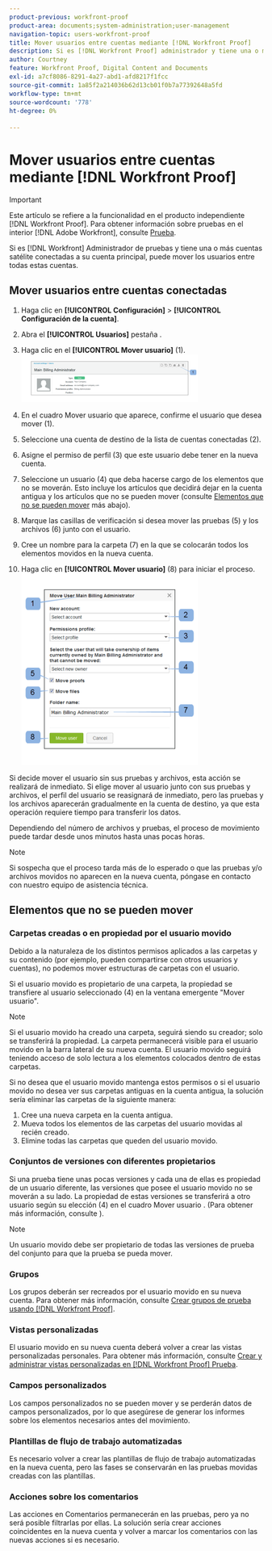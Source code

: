 ```yaml
---
product-previous: workfront-proof
product-area: documents;system-administration;user-management
navigation-topic: users-workfront-proof
title: Mover usuarios entre cuentas mediante [!DNL Workfront Proof]
description: Si es [!DNL Workfront Proof] administrador y tiene una o más cuentas satélite conectadas a su cuenta principal, puede mover los usuarios entre todas estas cuentas.
author: Courtney
feature: Workfront Proof, Digital Content and Documents
exl-id: a7cf8086-8291-4a27-abd1-afd8217f1fcc
source-git-commit: 1a85f2a214036b62d13cb01f0b7a77392648a5fd
workflow-type: tm+mt
source-wordcount: '778'
ht-degree: 0%

---
```


# Mover usuarios entre cuentas mediante [!DNL Workfront Proof]

>[!IMPORTANT]
>
>Este artículo se refiere a la funcionalidad en el producto independiente [!DNL Workfront Proof]. Para obtener información sobre pruebas en el interior [!DNL Adobe Workfront], consulte [Prueba](../../../review-and-approve-work/proofing/proofing.md).

Si es [!DNL Workfront] Administrador de pruebas y tiene una o más cuentas satélite conectadas a su cuenta principal, puede mover los usuarios entre todas estas cuentas.

## Mover usuarios entre cuentas conectadas

1. Haga clic en **[!UICONTROL Configuración]** > **[!UICONTROL Configuración de la cuenta]**.

1. Abra el **[!UICONTROL Usuarios]** pestaña .
1. Haga clic en el **[!UICONTROL Mover usuario]** (1). ![Move_user2.png](assets/move-user2-350x95.png)

1. En el cuadro Mover usuario que aparece, confirme el usuario que desea mover (1).
1. Seleccione una cuenta de destino de la lista de cuentas conectadas (2).
1. Asigne el permiso de perfil (3) que este usuario debe tener en la nueva cuenta.
1. Seleccione un usuario (4) que deba hacerse cargo de los elementos que no se moverán.
Esto incluye los artículos que decidirá dejar en la cuenta antigua y los artículos que no se pueden mover (consulte [Elementos que no se pueden mover](https://support.workfront.com/knowledge/articles/115004087708/en-us?brand_id=662728&amp;return_to=%2Fhc%2Fen-us%2Farticles%2F115004087708#Items-that-can&#39;t-be-moved) más abajo).

1. Marque las casillas de verificación si desea mover las pruebas (5) y los archivos (6) junto con el usuario.
1. Cree un nombre para la carpeta (7) en la que se colocarán todos los elementos movidos en la nueva cuenta.
1. Haga clic en **[!UICONTROL Mover usuario]** (8) para iniciar el proceso.
   ![Mover_usuarios_pop-up.png](assets/moving-users-pop-up-350x380.png)

Si decide mover el usuario sin sus pruebas y archivos, esta acción se realizará de inmediato. Si elige mover al usuario junto con sus pruebas y archivos, el perfil del usuario se reasignará de inmediato, pero las pruebas y los archivos aparecerán gradualmente en la cuenta de destino, ya que esta operación requiere tiempo para transferir los datos.

Dependiendo del número de archivos y pruebas, el proceso de movimiento puede tardar desde unos minutos hasta unas pocas horas.

>[!NOTE]
>
>Si sospecha que el proceso tarda más de lo esperado o que las pruebas y/o archivos movidos no aparecen en la nueva cuenta, póngase en contacto con nuestro equipo de asistencia técnica.

## Elementos que no se pueden mover

### Carpetas creadas o en propiedad por el usuario movido

Debido a la naturaleza de los distintos permisos aplicados a las carpetas y su contenido (por ejemplo, pueden compartirse con otros usuarios y cuentas), no podemos mover estructuras de carpetas con el usuario.

Si el usuario movido es propietario de una carpeta, la propiedad se transfiere al usuario seleccionado (4) en la ventana emergente &quot;Mover usuario&quot;.

>[!NOTE]
>
>Si el usuario movido ha creado una carpeta, seguirá siendo su creador; solo se transferirá la propiedad. La carpeta permanecerá visible para el usuario movido en la barra lateral de su nueva cuenta. El usuario movido seguirá teniendo acceso de solo lectura a los elementos colocados dentro de estas carpetas.

Si no desea que el usuario movido mantenga estos permisos o si el usuario movido no desea ver sus carpetas antiguas en la cuenta antigua, la solución sería eliminar las carpetas de la siguiente manera:

1. Cree una nueva carpeta en la cuenta antigua.
1. Mueva todos los elementos de las carpetas del usuario movidas al recién creado.
1. Elimine todas las carpetas que queden del usuario movido.

### Conjuntos de versiones con diferentes propietarios

Si una prueba tiene unas pocas versiones y cada una de ellas es propiedad de un usuario diferente, las versiones que posee el usuario movido no se moverán a su lado. La propiedad de estas versiones se transferirá a otro usuario según su elección (4) en el cuadro Mover usuario . (Para obtener más información, consulte ).

>[!NOTE]
>
>Un usuario movido debe ser propietario de todas las versiones de prueba del conjunto para que la prueba se pueda mover.

### Grupos

Los grupos deberán ser recreados por el usuario movido en su nueva cuenta. Para obtener más información, consulte [Crear grupos de prueba usando [!DNL Workfront Proof]](../../../workfront-proof/wp-mnguserscontacts/groups/create-proofing-groups.md).

### Vistas personalizadas

El usuario movido en su nueva cuenta deberá volver a crear las vistas personalizadas personales. Para obtener más información, consulte [Crear y administrar vistas personalizadas en [!DNL Workfront Proof] Prueba](../../../workfront-proof/wp-work-proofsfiles/manage-your-work/create-and-manage-custom-views.md).

### Campos personalizados

Los campos personalizados no se pueden mover y se perderán datos de campos personalizados, por lo que asegúrese de generar los informes sobre los elementos necesarios antes del movimiento.

### Plantillas de flujo de trabajo automatizadas

Es necesario volver a crear las plantillas de flujo de trabajo automatizadas en la nueva cuenta, pero las fases se conservarán en las pruebas movidas creadas con las plantillas.

### Acciones sobre los comentarios

Las acciones en Comentarios permanecerán en las pruebas, pero ya no será posible filtrarlas por ellas. La solución sería crear acciones coincidentes en la nueva cuenta y volver a marcar los comentarios con las nuevas acciones si es necesario.
